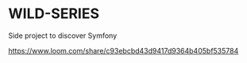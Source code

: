 # WILD-SERIES
Side project to discover Symfony

https://www.loom.com/share/c93ebcbd43d9417d9364b405bf535784
